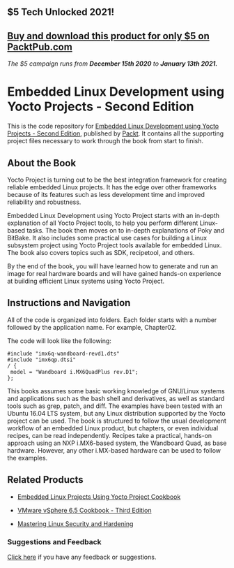 ## $5 Tech Unlocked 2021!
[Buy and download this product for only $5 on PacktPub.com](https://www.packtpub.com/)
-----
*The $5 campaign         runs from __December 15th 2020__ to __January 13th 2021.__*

# Embedded Linux Development using Yocto Projects - Second Edition
This is the code repository for [Embedded Linux Development using Yocto Projects - Second Edition](https://www.packtpub.com/virtualization-and-cloud/embedded-linux-development-using-yocto-projects-second-edition?utm_source=github&utm_medium=repository&utm_campaign=9781788470469), published by [Packt](https://www.packtpub.com/?utm_source=github). It contains all the supporting project files necessary to work through the book from start to finish.
## About the Book
Yocto Project is turning out to be the best integration framework for creating reliable embedded Linux projects. It has the edge over other frameworks because of its features such as less development time and improved reliability and robustness.

Embedded Linux Development using Yocto Project starts with an in-depth explanation of all Yocto Project tools, to help you perform different Linux-based tasks. The book then moves on to in-depth explanations of Poky and BitBake. It also includes some practical use cases for building a Linux subsystem project using Yocto Project tools available for embedded Linux. The book also covers topics such as SDK, recipetool, and others.

By the end of the book, you will have learned how to generate and run an image for real hardware boards and will have gained hands-on experience at building efficient Linux systems using Yocto Project.

## Instructions and Navigation
All of the code is organized into folders. Each folder starts with a number followed by the application name. For example, Chapter02.



The code will look like the following:
```
#include "imx6q-wandboard-revd1.dts"
#include "imx6qp.dtsi"
/ {
 model = "Wandboard i.MX6QuadPlus rev.D1";
};
```

This books assumes some basic working knowledge of GNU/Linux systems and
applications such as the bash shell and derivatives, as well as standard tools such as grep,
patch, and diff. The examples have been tested with an Ubuntu 16.04 LTS system, but any
Linux distribution supported by the Yocto project can be used.
The book is structured to follow the usual development workflow of an embedded Linux
product, but chapters, or even individual recipes, can be read independently.
Recipes take a practical, hands-on approach using an NXP i.MX6-based system, the
Wandboard Quad, as base hardware. However, any other i.MX-based hardware can be
used to follow the examples.

## Related Products
* [Embedded Linux Projects Using Yocto Project Cookbook](https://www.packtpub.com/virtualization-and-cloud/embedded-linux-projects-using-yocto-project-cookbook?utm_source=github&utm_medium=repository&utm_campaign=9781784395186)

* [VMware vSphere 6.5 Cookbook - Third Edition](https://www.packtpub.com/virtualization-and-cloud/vmware-vsphere-65-cookbook-third-edition?utm_source=github&utm_medium=repository&utm_campaign=9781787127418)

* [Mastering Linux Security and Hardening](https://www.packtpub.com/networking-and-servers/mastering-linux-security-and-hardening?utm_source=github&utm_medium=repository&utm_campaign=9781788620307)

### Suggestions and Feedback
[Click here](https://docs.google.com/forms/d/e/1FAIpQLSe5qwunkGf6PUvzPirPDtuy1Du5Rlzew23UBp2S-P3wB-GcwQ/viewform) if you have any feedback or suggestions.
